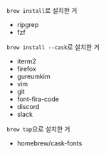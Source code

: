 `brew install`로 설치한 거 
- ripgrep
- fzf

`brew install --cask`로 설치한 거

- iterm2
- firefox
- gureumkim
- vim
- git
- font-fira-code
- discord 
- slack

`brew tap`으로 설치한 거
- homebrew/cask-fonts
